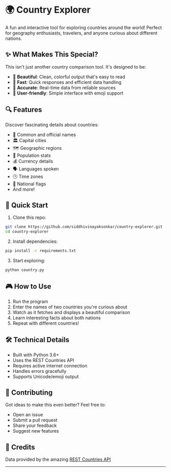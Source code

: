 # 🌍 Country Explorer

A fun and interactive tool for exploring countries around the world! Perfect for geography enthusiasts, travelers, and anyone curious about different nations.

## ✨ What Makes This Special?

This isn't just another country comparison tool. It's designed to be:
- 🎨 **Beautiful**: Clean, colorful output that's easy to read
- 🚀 **Fast**: Quick responses and efficient data handling
- 🎯 **Accurate**: Real-time data from reliable sources
- 🌈 **User-friendly**: Simple interface with emoji support

## 🔍 Features

Discover fascinating details about countries:
- 📝 Common and official names
- 🏛️ Capital cities
- 🗺️ Geographic regions
- 👥 Population stats
- 💰 Currency details
- 🗣️ Languages spoken
- 🕒 Time zones
- 🏁 National flags
- And more!

## 🚀 Quick Start

1. Clone this repo:
```bash
git clone https://github.com/siddhivinayaksonkar/country-explorer.git
cd country-explorer
```

2. Install dependencies:
```bash
pip install -r requirements.txt
```

3. Start exploring:
```bash
python country.py
```

## 🎮 How to Use

1. Run the program
2. Enter the names of two countries you're curious about
3. Watch as it fetches and displays a beautiful comparison
4. Learn interesting facts about both nations
5. Repeat with different countries!

## 🛠️ Technical Details

- Built with Python 3.6+
- Uses the REST Countries API
- Requires active internet connection
- Handles errors gracefully
- Supports Unicode/emoji output

## 🤝 Contributing

Got ideas to make this even better? Feel free to:
- Open an issue
- Submit a pull request
- Share your feedback
- Suggest new features

## 🌟 Credits

Data provided by the amazing [REST Countries API](https://restcountries.com/)

---
